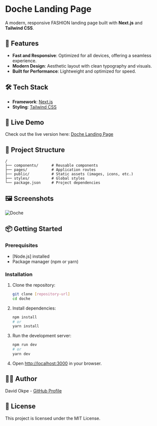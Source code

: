
# Doche Landing Page  

A modern, responsive FASHION landing page built with **Next.js** and **Tailwind CSS**.  

## 🌟 Features  

- **Fast and Responsive**: Optimized for all devices, offering a seamless experience.  
- **Modern Design**: Aesthetic layout with clean typography and visuals.  
- **Built for Performance**: Lightweight and optimized for speed.  

## 🛠️ Tech Stack  

- **Framework**: [Next.js](https://nextjs.org/)  
- **Styling**: [Tailwind CSS](https://tailwindcss.com/)  

## 🚀 Live Demo  

Check out the live version here: [Doche Landing Page](https://doche.vercel.app/)  

## 📂 Project Structure  

```plaintext  
/  
├── components/      # Reusable components  
├── pages/           # Application routes  
├── public/          # Static assets (images, icons, etc.)  
├── styles/          # Global styles  
└── package.json     # Project dependencies  
```  

## 🖼️ Screenshots  
![Doche](https://imgur.com/a/uuMETY4)


## 📦 Getting Started  

### Prerequisites  

- [Node.js] installed  
- Package manager (npm or yarn)  

### Installation  

1. Clone the repository:  

   ```bash  
   git clone [repository-url]  
   cd doche  
   ```  

2. Install dependencies:  

   ```bash  
   npm install  
   # or  
   yarn install  
   ```  

3. Run the development server:  

   ```bash  
   npm run dev  
   # or  
   yarn dev  
   ```  

4. Open [http://localhost:3000](http://localhost:3000) in your browser.  

## 🧑‍💻 Author  

David Okpe - [GitHub Profile](https://github.com/Dave154)  

## 📝 License  

This project is licensed under the MIT License.  
